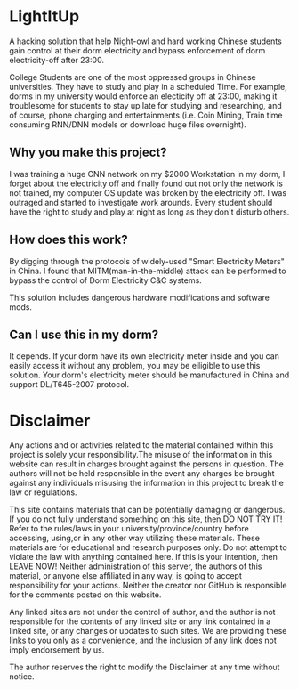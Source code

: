 # LightItUp
A hacking solution that help Night-owl and hard working Chinese students gain control at their dorm electricity and bypass enforcement of dorm electricity-off after 23:00.

College Students are one of the most oppressed groups in Chinese universities. They have to study and play in a scheduled Time. For example, dorms in my university would enforce an electicity off at 23:00, making it troublesome for students to stay up late for studying and researching, and of course, phone charging and entertainments.(i.e. Coin Mining, Train time consuming RNN/DNN models or download huge files overnight).

## Why you make this project?
I was training a huge CNN network on my $2000 Workstation in my dorm, I forget about the electricity off and finally found out not only the network is not trained, my computer OS update was broken by the electricity off. I was outraged and started to investigate work arounds. Every student should have the right to study and play at night as long as they don't disturb others.

## How does this work?
By digging through the protocols of widely-used "Smart Electricity Meters" in China. I found that MITM(man-in-the-middle) attack can be performed to bypass the control of Dorm Electricity C&C systems.

This solution includes dangerous hardware modifications and software mods.

## Can I use this in my dorm?
It depends. If your dorm have its own electricity meter inside and you can easily access it without any problem, you may be eiligible to use this solution. Your dorm's electricity meter should be manufactured in China and support DL/T645-2007 protocol.

# Disclaimer
Any actions and or activities related to the material contained within this project is solely your responsibility.The misuse of the information in this website can result in charges brought against the persons in question. The authors will not be held responsible in the event any charges be brought against any individuals misusing the information in this project to break the law or regulations.

This site contains materials that can be potentially damaging or dangerous. If you do not fully understand something on this site, then DO NOT TRY IT! Refer to the rules/laws in your university/province/country before accessing, using,or in any other way utilizing these materials. These materials are for educational and research purposes only. Do not attempt to violate the law with anything contained here. If this is your intention, then LEAVE NOW! Neither administration of this server, the authors of this material, or anyone else affiliated in any way, is going to accept responsibility for your actions. Neither the creator nor GitHub is responsible for the comments posted on this website.

Any linked sites are not under the control of author, and the author is not responsible for the contents of any linked site or any link contained in a linked site, or any changes or updates to such sites. We are providing these links to you only as a convenience, and the inclusion of any link does not imply endorsement by us.

The author reserves the right to modify the Disclaimer at any time without notice.
